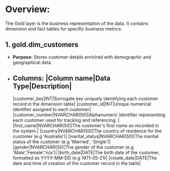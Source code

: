 # Overview:
The Gold layer is the business representation of the data. It contains dimension and fact tables for specific business metrics.

## 1. gold.dim_customers
- **Purpose:** Stores customer details enriched with demographic and geographical data.
- **Columns:**
  |Column name|Data Type|Description|
  ----------------------------------
  |customer_key|INT|Surrogate key uniquely identifying each customer record in the dimension table|
  |customer_id|INT|Unique numerical identifier assigned to each customer|
  |customer_number|NVARCHAR(50)|Alphanumeric identifier representing each customer used for tracking and referencing. |
  |first_name|NVARCHAR(50)|The customer's first name as recorded in the system.|
  |country|NVARCHAR(50)|The country of residence for the customer (e.g 'Australia')|
  |marital_status|NVARCHAR(50)|The marital status of the customer (e.g 'Married', 'Single')|
  |gender|NVARCHAR(50)|The gender of the customer (e.g 'Male','Female'.'n/a')|
  |birth_date|DATE|The birth date of the customer, formatted as YYYY-MM-DD (e.g 1971-05-21)|
  |create_date|DATE|The date and time of creation of the customer record in the table|
